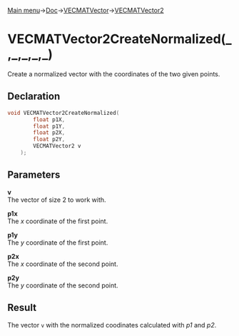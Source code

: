 [Main menu](../../../../Readme.md)->[Doc](../../../VECMATKit.md)->[VECMATVector](../../VECMATVector.md)->[VECMATVector2](../../VECMATVector2.md)

# VECMATVector2CreateNormalized(\_,\_,\_,\_,\_)
Create a normalized vector with the coordinates of the two given points.

## **Declaration**
```C
void VECMATVector2CreateNormalized(
        float p1X,
        float p1Y,
        float p2X,
        float p2Y,
        VECMATVector2 v
    );
```


## **Parameters**
**v**\
The vector of size 2 to work with.

**p1x**\
The _x_ coordinate of the first point.

**p1y**\
The _y_ coordinate of the first point.

**p2x**\
The _x_ coordinate of the second point.

**p2y**\
The _y_ coordinate of the second point.

## **Result**
The vector `v` with the normalized coodinates calculated with _p1_ and _p2_.

